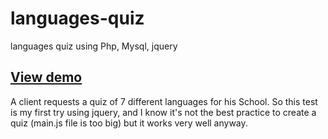 # languages-quiz
languages quiz using Php, Mysql, jquery
## <a href="http://doudoufalta.com/works/languages-school/test.php">View demo</a>

A client requests a quiz of 7 different languages for his School.
So this test is my first try using jquery, and I know it's not the best practice to create a quiz (main.js file is too big) but it works very well anyway.
